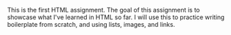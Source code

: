 This is the first HTML assignment. The goal of this assignment is to showcase what I've learned in HTML so far. I will use this to practice writing boilerplate from scratch, and using lists, images, and links.

